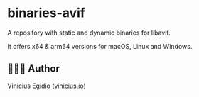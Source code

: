 # binaries-avif

A repository with static and dynamic binaries for libavif.

It offers x64 & arm64 versions for macOS, Linux and Windows.

## 👨🏾‍💻 Author

Vinicius Egidio ([vinicius.io](http://vinicius.io))